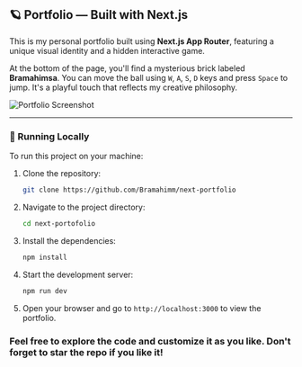 ## 🪐 Portfolio — Built with Next.js

This is my personal portfolio built using **Next.js App Router**, featuring a unique visual identity and a hidden interactive game.

At the bottom of the page, you'll find a mysterious brick labeled **Bramahimsa**. You can move the ball using `W`, `A`, `S`, `D` keys and press `Space` to jump. It's a playful touch that reflects my creative philosophy.

![Portfolio Screenshot](https://raw.githubusercontent.com/Bramahimm/next-portfolio/main/public/portfolio.png)


---

### 🚀 Running Locally

To run this project on your machine:

1. Clone the repository:
   ```bash
   git clone https://github.com/Bramahimm/next-portfolio

   ```
2. Navigate to the project directory:
   ```bash
   cd next-portofolio
   ```
3. Install the dependencies:
   ```bash
   npm install
   ```
4. Start the development server:
   ```bash
   npm run dev
   ```
5. Open your browser and go to `http://localhost:3000` to view the portfolio.

### Feel free to explore the code and customize it as you like. Don't forget to star the repo if you like it!
